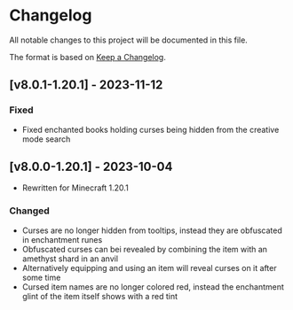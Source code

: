 # Changelog
All notable changes to this project will be documented in this file.

The format is based on [Keep a Changelog].

## [v8.0.1-1.20.1] - 2023-11-12
### Fixed
- Fixed enchanted books holding curses being hidden from the creative mode search

## [v8.0.0-1.20.1] - 2023-10-04
- Rewritten for Minecraft 1.20.1
### Changed
- Curses are no longer hidden from tooltips, instead they are obfuscated in enchantment runes
- Obfuscated curses can bei revealed by combining the item with an amethyst shard in an anvil
- Alternatively equipping and using an item will reveal curses on it after some time
- Cursed item names are no longer colored red, instead the enchantment glint of the item itself shows with a red tint

[Keep a Changelog]: https://keepachangelog.com/en/1.0.0/
